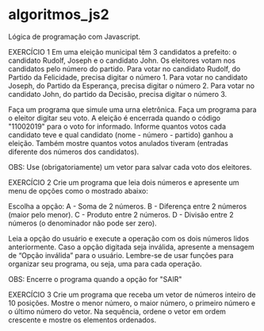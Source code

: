 # algoritmos_js2
Lógica de programação com Javascript. 

EXERCÍCIO 1
Em uma eleição municipal têm 3 candidatos a prefeito: o candidato Rudolf, Joseph e o candidato John. 
Os eleitores votam nos candidatos pelo número do partido. 
Para votar no candidato Rudolf, do Partido da Felicidade, precisa digitar o número 1. 
Para votar no candidato Joseph, do Partido da Esperança, precisa digitar o número 2. 
Para votar no candidato John, do partido da Decisão, precisa digitar o número 3.

Faça um programa que simule uma urna eletrônica. Faça um programa para o eleitor digitar seu voto. 
A eleição é encerrada quando o código "11002019" para o voto for informado. 
Informe quantos votos cada candidato teve e qual candidato (nome - número - partido) ganhou a eleição. 
Também mostre quantos votos anulados tiveram (entradas diferente dos números dos candidatos).

OBS: Use (obrigatoriamente) um vetor para salvar cada voto dos eleitores.


EXERCÍCIO 2
Crie um programa que leia dois números e apresente um menu de opções como o mostrado abaixo:

Escolha a opção:
A - Soma de 2 números.
B - Diferença entre 2 números (maior pelo menor).
C - Produto entre 2 números.
D - Divisão entre 2 números (o denominador não pode ser zero).

Leia a opção do usuário e execute a operação com os dois números lidos anteriormente. 
Caso a opção digitada seja inválida, apresente a mensagem de “Opção inválida” para o usuário. 
Lembre-se de usar funções para organizar seu programa, ou seja, uma para cada operação.

OBS: Encerre o programa quando a opção for "SAIR"


EXERCÍCIO 3
Crie um programa que receba um vetor de números inteiro de 10 posições. 
Mostre o menor número, o maior número, o primeiro número e o último número do vetor. 
Na sequência, ordene o vetor em ordem crescente e mostre os elementos ordenados.
